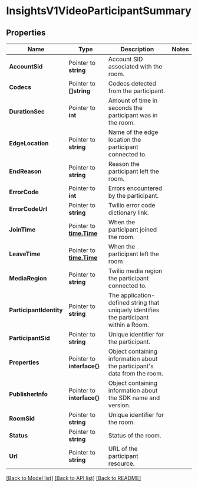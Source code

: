 # InsightsV1VideoParticipantSummary

## Properties

Name | Type | Description | Notes
------------ | ------------- | ------------- | -------------
**AccountSid** | Pointer to **string** | Account SID associated with the room. |
**Codecs** | Pointer to **[]string** | Codecs detected from the participant. |
**DurationSec** | Pointer to **int** | Amount of time in seconds the participant was in the room. |
**EdgeLocation** | Pointer to **string** | Name of the edge location the participant connected to. |
**EndReason** | Pointer to **string** | Reason the participant left the room. |
**ErrorCode** | Pointer to **int** | Errors encountered by the participant. |
**ErrorCodeUrl** | Pointer to **string** | Twilio error code dictionary link. |
**JoinTime** | Pointer to [**time.Time**](time.Time.md) | When the participant joined the room. |
**LeaveTime** | Pointer to [**time.Time**](time.Time.md) | When the participant left the room |
**MediaRegion** | Pointer to **string** | Twilio media region the participant connected to. |
**ParticipantIdentity** | Pointer to **string** | The application-defined string that uniquely identifies the participant within a Room. |
**ParticipantSid** | Pointer to **string** | Unique identifier for the participant. |
**Properties** | Pointer to **interface{}** | Object containing information about the participant's data from the room. |
**PublisherInfo** | Pointer to **interface{}** | Object containing information about the SDK name and version. |
**RoomSid** | Pointer to **string** | Unique identifier for the room. |
**Status** | Pointer to **string** | Status of the room. |
**Url** | Pointer to **string** | URL of the participant resource. |

[[Back to Model list]](../README.md#documentation-for-models) [[Back to API list]](../README.md#documentation-for-api-endpoints) [[Back to README]](../README.md)


